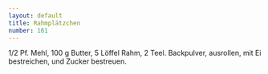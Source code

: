 ```yaml
---
layout: default
title: Rahmplätzchen
number: 161
---
```


1/2 Pf. Mehl, 100 g Butter, 5 Löffel Rahm, 2 Teel. Backpulver, ausrollen, mit Ei bestreichen, und Zucker bestreuen.
